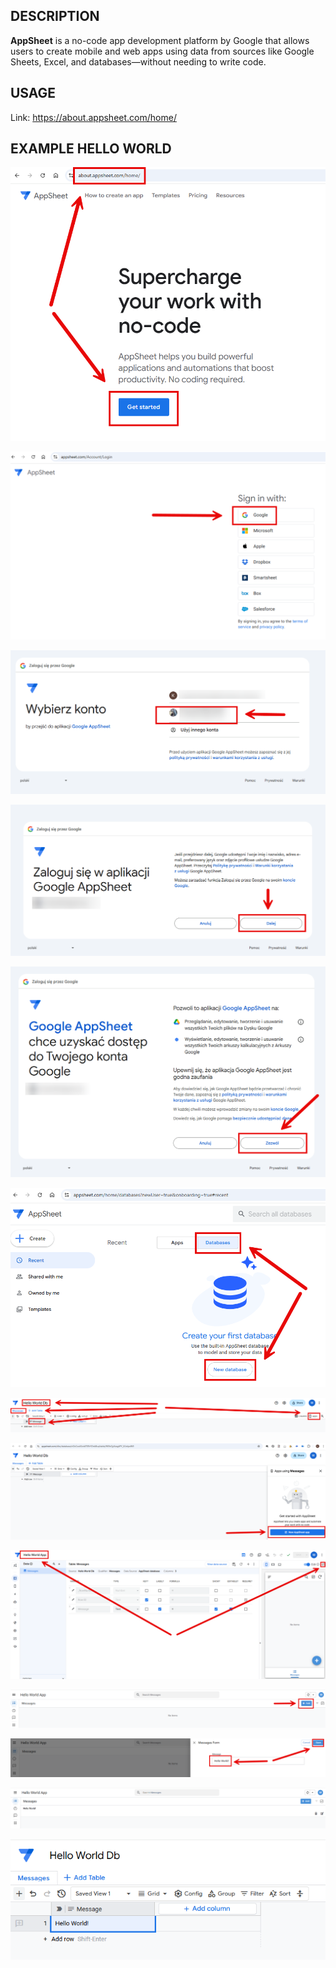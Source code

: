 DESCRIPTION
-----------

**AppSheet** is a no-code app development platform by Google that allows users to create mobile and web apps using data from sources like Google Sheets, Excel, and databases—without needing to write code.


USAGE
-----

Link: https://about.appsheet.com/home/


EXAMPLE HELLO WORLD
-------------------

![My Image](readme-images/image-01.png)

![My Image](readme-images/image-02.png)

![My Image](readme-images/image-03.png)

![My Image](readme-images/image-04.png)

![My Image](readme-images/image-05.png)

![My Image](readme-images/image-06.png)

![My Image](readme-images/image-07.png)

![My Image](readme-images/image-08.png)

![My Image](readme-images/image-09.png)

![My Image](readme-images/image-10.png)

![My Image](readme-images/image-11.png)

![My Image](readme-images/image-12.png)

![My Image](readme-images/image-13.png)